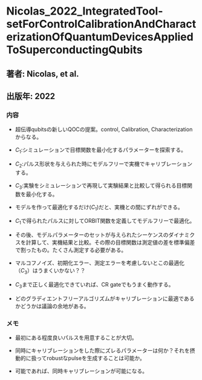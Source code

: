 # Nicolas_2022_IntegratedTool-setForControlCalibrationAndCharacterizationOfQuantumDevicesAppliedToSuperconductingQubits

## 著者: Nicolas, et al.
## 出版年: 2022

### 内容
- 超伝導qubitsの新しいQOCの提案。control, Calibration, Characterizationからなる。
- $C_1$:シミュレーションで目標関数を最小化するパラメーターを探索する。

- $C_2$:パルス形状を与えられた時にモデルフリーで実機でキャリブレーションする。

- $C_3$:実験をシミュレーションで再現して実験結果と比較して得られる目標関数を最小化する。

- モデルを作って最適化するだけ($C_1$)だと、実機との間にずれができる。

- $C_1$で得られたパルスに対してORBIT関数を定義してモデルフリーで最適化。

- その後、モデルパラメーターのセットが与えられたシーケンスのダイナミクスを計算して、実機結果と比較。その際の目標関数は測定値の差を標準偏差で割ったもの。たくさん測定する必要がある。

- マルコフノイズ、初期化エラー、測定エラーを考慮しないとこの最適化（$C_3$）はうまくいかない？？

- $C_3$まで正しく最適化できていれば、CR gateでもうまく動作する。
- どのグラディエントフリーアルゴリズムがキャリブレーションに最適であるかどうかは議論の余地がある。

### メモ

- 最初にある程度良いパルスを用意することが大切。

- 同時にキャリブレーションをした際にズレるパラメーターは何か？それを摂動的に扱ってrobustなpulseを生成することは可能か。

- 可能であれば、同時キャリブレーションが可能になる。